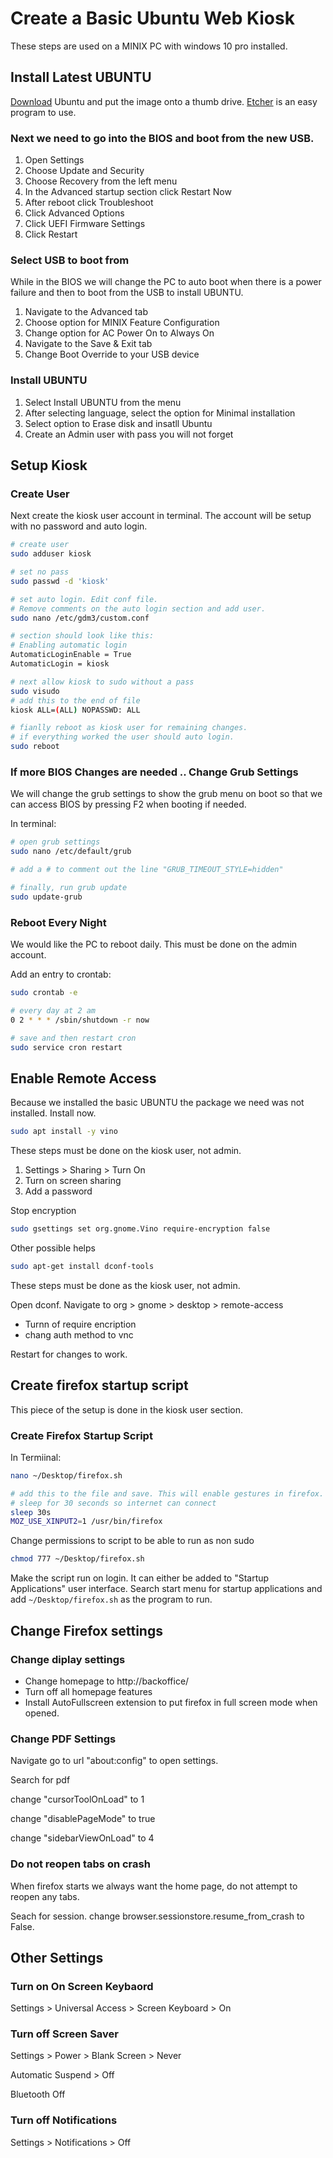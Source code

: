 # Create a Basic Ubuntu Web Kiosk

These steps are used on a MINIX PC with windows 10 pro installed.

## Install Latest UBUNTU

[Download](https://www.ubuntu.com/download/desktop) Ubuntu and put the image onto a thumb drive. [Etcher](https://www.balena.io/etcher/) is an easy program to use.

### Next we need to go into the BIOS and boot from the new USB. 

1. Open Settings
2. Choose Update and Security
3. Choose Recovery from the left menu
4. In the Advanced startup section click Restart Now
5. After reboot click Troubleshoot
6. Click Advanced Options
7. Click UEFI Firmware Settings
8. Click Restart

### Select USB to boot from

While in the BIOS we will change the PC to auto boot when there is a power failure and then to boot from the USB to install UBUNTU.

1. Navigate to the Advanced tab
2. Choose option for MINIX Feature Configuration
3. Change option for AC Power On to Always On
4. Navigate to the Save & Exit tab
5. Change Boot Override to your USB device

### Install UBUNTU

1. Select Install UBUNTU from the menu
2. After selecting language, select the option for Minimal installation
3. Select option to Erase disk and insatll Ubuntu
4. Create an Admin user with pass you will not forget


## Setup Kiosk

### Create User

Next create the kiosk user account in terminal. The account will be setup with no password and auto login.

```sh
# create user
sudo adduser kiosk

# set no pass
sudo passwd -d 'kiosk'

# set auto login. Edit conf file. 
# Remove comments on the auto login section and add user. 
sudo nano /etc/gdm3/custom.conf

# section should look like this:
# Enabling automatic login
AutomaticLoginEnable = True
AutomaticLogin = kiosk

# next allow kiosk to sudo without a pass
sudo visudo
# add this to the end of file
kiosk ALL=(ALL) NOPASSWD: ALL

# fianlly reboot as kiosk user for remaining changes. 
# if everything worked the user should auto login.
sudo reboot
```

### If more BIOS Changes are needed .. Change Grub Settings

We will change the grub settings to show the grub menu on boot so that we can access BIOS by pressing F2 when booting if needed.

In terminal:

```sh
# open grub settings
sudo nano /etc/default/grub

# add a # to comment out the line "GRUB_TIMEOUT_STYLE=hidden"

# finally, run grub update
sudo update-grub
```

### Reboot Every Night
We would like the PC to reboot daily. This must be done on the admin account.

Add an entry to crontab:

```sh
sudo crontab -e

# every day at 2 am
0 2 * * * /sbin/shutdown -r now 

# save and then restart cron
sudo service cron restart
```

## Enable Remote Access

Because we installed the basic UBUNTU the package we need was not installed. Install now.

```sh
sudo apt install -y vino
```

These steps must be done on the kiosk user, not admin.

1. Settings > Sharing > Turn On
2. Turn on screen sharing
3. Add a password

Stop encryption
```sh
sudo gsettings set org.gnome.Vino require-encryption false
``` 

Other possible helps
```sh
sudo apt-get install dconf-tools
```

These steps must be done as the kiosk user, not admin.

Open dconf. Navigate to org > gnome > desktop > remote-access
* Turnn of require encription
* chang auth method to vnc

Restart for changes to work.

## Create firefox startup script

This piece of the setup is done in the kiosk user section.

### Create Firefox Startup Script

In Termiinal:

```sh
nano ~/Desktop/firefox.sh

# add this to the file and save. This will enable gestures in firefox.
# sleep for 30 seconds so internet can connect
sleep 30s
MOZ_USE_XINPUT2=1 /usr/bin/firefox
```

Change permissions to script to be able to run as non sudo

```sh
chmod 777 ~/Desktop/firefox.sh
```

Make the script run on login. It can either be added to "Startup Applications" user interface.
Search start menu for startup applications and add ```~/Desktop/firefox.sh``` as the program to run.

## Change Firefox settings

### Change diplay settings
* Change homepage to http://backoffice/
* Turn off all homepage features
* Install AutoFullscreen extension to put firefox in full screen mode when opened.

### Change PDF Settings

Navigate go to url "about:config" to open settings.

Search for pdf

change "cursorToolOnLoad" to 1

change "disablePageMode" to true

change "sidebarViewOnLoad" to 4

### Do not reopen tabs on crash

When firefox starts we always want the home page, do not attempt to reopen any tabs.

Seach for session. change browser.sessionstore.resume_from_crash to False.

## Other Settings

### Turn on On Screen Keybaord
Settings > Universal Access > Screen Keyboard > On

### Turn off Screen Saver
Settings > Power > Blank Screen > Never

Automatic Suspend > Off

Bluetooth Off

### Turn off Notifications
Settings > Notifications > Off




